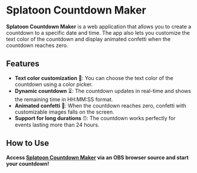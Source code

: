 # Splatoon Countdown Maker

**Splatoon Countdown Maker** is a web application that allows you to create a countdown to a specific date and time. The app also lets you customize the text color of the countdown and display animated confetti when the countdown reaches zero.

## Features

- **Text color customization** 🎨: You can choose the text color of the countdown using a color picker.
- **Dynamic countdown** ⏳: The countdown updates in real-time and shows the remaining time in HH:MM:SS format.
- **Animated confetti** 🎉: When the countdown reaches zero, confetti with customizable images falls on the screen.
- **Support for long durations** ⏰: The countdown works perfectly for events lasting more than 24 hours.

## How to Use

**Access [Splatoon Countdown Maker](https://lexouilletm.github.io/splatoon-countdown-maker/) via an OBS browser source and start your countdown!**
